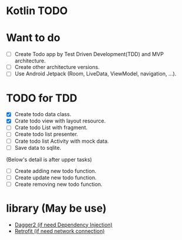 # Kotlin TODO

# Want to do
- [ ] Create Todo app by Test Driven Development(TDD) and MVP architecture.
- [ ] Create other architecture versions.
- [ ] Use Android Jetpack (Room, LiveData, ViewModel, navigation, ...).

# TODO for TDD
- [x] Create todo data class.
- [x] Crate todo view with layout resource.
- [ ] Crate todo List with fragment.
- [ ] Create todo list presenter.
- [ ] Crate todo list Activity with mock data.
- [ ] Save data to sqlite.

(Below's detail is after upper tasks)
- [ ] Create adding new todo function.
- [ ] Create update new todo function.
- [ ] Create removing new todo function.

# library (May be use)
- [Dagger2 (if need Dependency Injection)](https://dagger.dev/)
- [Retrofit (if need network connection)](https://square.github.io/retrofit/)
